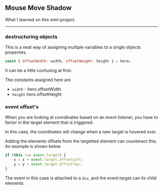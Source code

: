 ## Mouse Move Shadow

What I learned on this mini-project.

*******

### destructuring objects

This is a neat way of assigning multiple variables to a single
objects properties.

``` javascript
const { offsetWidth: width, offsetHeight: height } = hero;
```

It can be a little confusing at first.

The constants assigned here are

- `width` - hero.offsetWidth
- `height` hero.offsetHeight

### event offset's

When you are looking at coordinates based on an event listener, you have to
factor in the target element that is triggered.

In this case, the coordinates will change when a new target is hovered over.

Adding the elements offsets from the targetted element can counteract this.
An example is shown below

``` javascript
if (this !== event.target) {
    x = x + event.target.offsetLeft;
    y = y + event.target.offsetTop;
}
```

The event in this case is attached to a `div`, and the event.target can its
child elements.
